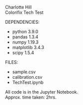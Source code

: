 Charlotte Hill  
Colorifix Tech Test

DEPENDENCIES:
- python 3.9.0 
- pandas 1.3.4
- numpy 1.19.3
- matplotlib 3.4.3
- scipy 1.5.4

FILES:
- sample.csv
- calibration.csv
- TechTest.ipynb

All code is in the Jupyter Notebook.  
Approx. time taken: 2hrs.
